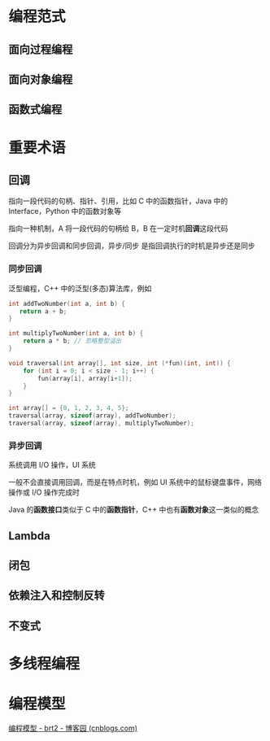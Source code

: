 # 编程范式

## 面向过程编程

## 面向对象编程

## 函数式编程

# 重要术语

## 回调

指向一段代码的句柄、指针、引用，比如 C 中的函数指针，Java 中的 Interface，Python 中的函数对象等

指向一种机制，A 将一段代码的句柄给 B，B 在一定时机**回调**这段代码

回调分为异步回调和同步回调，异步/同步 是指回调执行的时机是异步还是同步

### 同步回调

泛型编程，C++ 中的泛型(多态)算法库，例如

```C
int addTwoNumber(int a, int b) {
   return a + b; 
}

int multiplyTwoNumber(int a, int b) {
    return a * b; // 忽略整型溢出
}

void traversal(int array[], int size, int (*fun)(int, int)) {
    for (int i = 0; i < size - 1; i++) {
        fun(array[i], array[i+1]);
    }
}

int array[] = {0, 1, 2, 3, 4, 5};
traversal(array, sizeof(array), addTwoNumber);
traversal(array, sizeof(array), multiplyTwoNumber);
```

### 异步回调

系统调用 I/O 操作，UI 系统

一般不会直接调用回调，而是在特点时机，例如 UI 系统中的鼠标键盘事件，网络操作或 I/O 操作完成时



Java 的**函数接口**类似于 C 中的**函数指针**，C++ 中也有**函数对象**这一类似的概念

## Lambda

## 闭包



## 依赖注入和控制反转

## 不变式

# 多线程编程

# 编程模型

[编程模型 - brt2 - 博客园 (cnblogs.com)](https://www.cnblogs.com/brt2/p/15478528.html)
